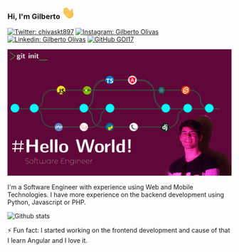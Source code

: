 ### Hi, I'm Gilberto <img src="https://raw.githubusercontent.com/ABSphreak/ABSphreak/master/gifs/Hi.gif" width="30px">

[![Twitter: chivaskt897](https://img.shields.io/twitter/follow/chivaskt897?style=social)](https://twitter.com/chivaskt897)
[![Instagram: Gilberto Olivas](https://img.shields.io/badge/-Gilberto_Olivas-lightgray?style=flat-square&logo=Instagram&link=https://www.instagram.com/gilberto1712/)](https://www.instagram.com/gilberto1712/)
[![Linkedin: Gilberto Olivas](https://img.shields.io/badge/-Gilberto_Olivas-blue?style=flat-square&logo=Linkedin&logoColor=white&link=https://www.linkedin.com/in/golivas-it/)](https://www.linkedin.com/in/golivas-it/)
[![GitHub GOI17](https://img.shields.io/github/followers/GOI17?label=follow&style=social)](https://github.com/GOI17)

<img src="https://github.com/GOI17/GOI17/blob/master/header-flow.png"/>

I'm a Software Engineer with experience using Web and Mobile Technologies. I have more experience on the backend development using Python, Javascript or PHP.

![Github stats](https://github-readme-stats.vercel.app/api?username=GOI17&show_icons=true&hide_border=true)

⚡ Fun fact: 
  I started working on the frontend development and cause of that I learn Angular and I love it.
  
